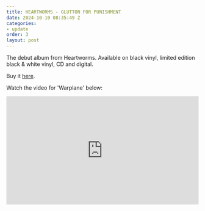 ```yaml
---
title: HEARTWORMS - GLUTTON FOR PUNISHMENT
date: 2024-10-10 08:35:49 Z
categories:
- update
order: 3
layout: post
---
```


The debut album from Heartworms. Available on black vinyl, limited edition black & white vinyl, CD and digital. 

Buy it  <a href="https://heartworms.ochre.store/" >here</a>. 

Watch the video for 'Warplane' below:
 
<style>.embed-container { position: relative; padding-bottom: 56.25%; height: 0; overflow: hidden; max-width: 100%; } .embed-container iframe, .embed-container object, .embed-container embed { position: absolute; top: 0; left: 0; width: 100%; height: 100%; }</style><div class='embed-container'><iframe src='https://www.youtube.com/embed/pFmc1vqCyGQ' frameborder='0' allowfullscreen></iframe></div>
<p> </p>

